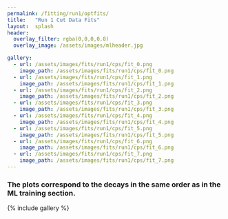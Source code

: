 ```yaml
---
permalink: /fitting/run1/optfits/
title:   "Run 1 Cut Data Fits"
layout:  splash
header:
  overlay_filter: rgba(0,0,0,0.8)
  overlay_image: /assets/images/mlheader.jpg

gallery:
  - url: /assets/images/fits/run1/cps/fit_0.png
    image_path: /assets/images/fits/run1/cps/fit_0.png
  - url: /assets/images/fits/run1/cps/fit_1.png
    image_path: /assets/images/fits/run1/cps/fit_1.png
  - url: /assets/images/fits/run1/cps/fit_2.png
    image_path: /assets/images/fits/run1/cps/fit_2.png
  - url: /assets/images/fits/run1/cps/fit_3.png
    image_path: /assets/images/fits/run1/cps/fit_3.png
  - url: /assets/images/fits/run1/cps/fit_4.png
    image_path: /assets/images/fits/run1/cps/fit_4.png
  - url: /assets/images/fits/run1/cps/fit_5.png
    image_path: /assets/images/fits/run1/cps/fit_5.png
  - url: /assets/images/fits/run1/cps/fit_6.png
    image_path: /assets/images/fits/run1/cps/fit_6.png
  - url: /assets/images/fits/run1/cps/fit_7.png
    image_path: /assets/images/fits/run1/cps/fit_7.png
---
```


### The plots correspond to the decays in the same order as in the ML training section.
{% include gallery %}
